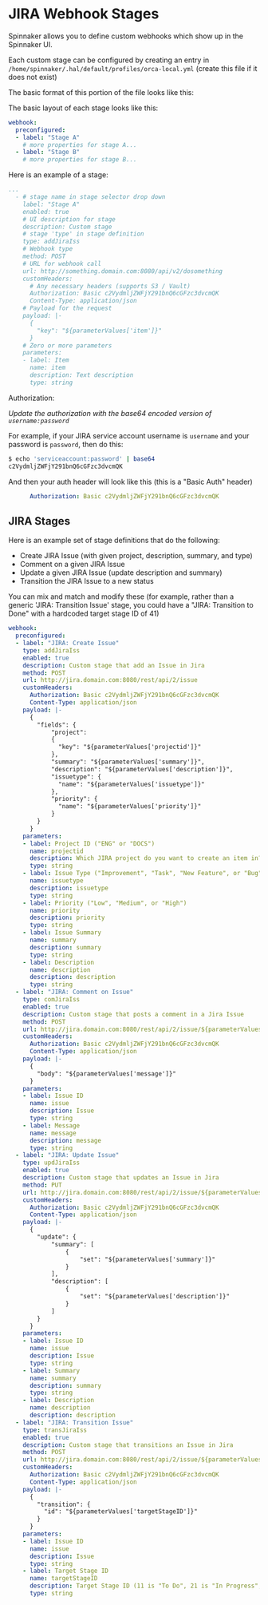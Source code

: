# JIRA Webhook Stages

Spinnaker allows you to define custom webhooks which show up in the Spinnaker UI.

Each custom stage can be configured by creating an entry in `/home/spinnaker/.hal/default/profiles/orca-local.yml` (create this file if it does not exist)

The basic format of this portion of the file looks like this:

The basic layout of each stage looks like this:

```yml
webhook:
  preconfigured:
  - label: "Stage A"
    # more properties for stage A...
  - label: "Stage B"
    # more properties for stage B...
```

Here is an example of a stage:

```yml
...
  - # stage name in stage selector drop down
    label: "Stage A"
    enabled: true
    # UI description for stage
    description: Custom stage
    # stage 'type' in stage definition
    type: addJiraIss
    # Webhook type
    method: POST
    # URL for webhook call
    url: http://something.domain.com:8080/api/v2/dosomething
    customHeaders:
      # Any necessary headers (supports S3 / Vault)
      Authorization: Basic c2VydmljZWFjY291bnQ6cGFzc3dvcmQK
      Content-Type: application/json
    # Payload for the request
    payload: |-
      {
        "key": "${parameterValues['item']}"
      }
    # Zero or more parameters
    parameters:
    - label: Item
      name: item
      description: Text description
      type: string
```

Authorization:

*Update the authorization with the base64 encoded version of `username:password`*

For example, if your JIRA service account username is `username` and your password is `password`, then do this:

```bash
$ echo 'serviceaccount:password' | base64
c2VydmljZWFjY291bnQ6cGFzc3dvcmQK
```

And then your auth header will look like this (this is a "Basic Auth" header)

```yml
      Authorization: Basic c2VydmljZWFjY291bnQ6cGFzc3dvcmQK
```

## JIRA Stages

Here is an example set of stage definitions that do the following:

* Create JIRA Issue (with given project, description, summary, and type)
* Comment on a given JIRA Issue
* Update a given JIRA Issue (update description and summary)
* Transition the JIRA Issue to a new status

You can mix and match and modify these (for example, rather than a generic 'JIRA: Transition Issue' stage, you could have a "JIRA: Transition to Done" with a hardcoded target stage ID of 41)

```yml
webhook:
  preconfigured:
  - label: "JIRA: Create Issue"
    type: addJiraIss
    enabled: true
    description: Custom stage that add an Issue in Jira
    method: POST
    url: http://jira.domain.com:8080/rest/api/2/issue
    customHeaders:
      Authorization: Basic c2VydmljZWFjY291bnQ6cGFzc3dvcmQK
      Content-Type: application/json
    payload: |-
      {
        "fields": {
            "project":
            {
              "key": "${parameterValues['projectid']}"
            },
            "summary": "${parameterValues['summary']}",
            "description": "${parameterValues['description']}",
            "issuetype": {
              "name": "${parameterValues['issuetype']}"
            },
            "priority": {
              "name": "${parameterValues['priority']}"
            }
        }
      }
    parameters:
    - label: Project ID ("ENG" or "DOCS")
      name: projectid
      description: Which JIRA project do you want to create an item in?
      type: string
    - label: Issue Type ("Improvement", "Task", "New Feature", or "Bug")
      name: issuetype
      description: issuetype
      type: string
    - label: Priority ("Low", "Medium", or "High")
      name: priority
      description: priority
      type: string
    - label: Issue Summary
      name: summary
      description: summary
      type: string
    - label: Description
      name: description
      description: description
      type: string
  - label: "JIRA: Comment on Issue"
    type: comJiraIss
    enabled: true
    description: Custom stage that posts a comment in a Jira Issue
    method: POST
    url: http://jira.domain.com:8080/rest/api/2/issue/${parameterValues['issue']}/comment
    customHeaders:
      Authorization: Basic c2VydmljZWFjY291bnQ6cGFzc3dvcmQK
      Content-Type: application/json
    payload: |-
      {
        "body": "${parameterValues['message']}"
      }
    parameters:
    - label: Issue ID
      name: issue
      description: Issue
      type: string
    - label: Message
      name: message
      description: message
      type: string
  - label: "JIRA: Update Issue"
    type: updJiraIss
    enabled: true
    description: Custom stage that updates an Issue in Jira
    method: PUT
    url: http://jira.domain.com:8080/rest/api/2/issue/${parameterValues['issue']}
    customHeaders:
      Authorization: Basic c2VydmljZWFjY291bnQ6cGFzc3dvcmQK
      Content-Type: application/json
    payload: |-
      {
        "update": {
            "summary": [
                {
                    "set": "${parameterValues['summary']}"
                }
            ],
            "description": [
                {
                    "set": "${parameterValues['description']}"
                }
            ]
        }
      }
    parameters:
    - label: Issue ID
      name: issue
      description: Issue
      type: string
    - label: Summary
      name: summary
      description: summary
      type: string
    - label: Description
      name: description
      description: description
  - label: "JIRA: Transition Issue"
    type: transJiraIss
    enabled: true
    description: Custom stage that transitions an Issue in Jira
    method: POST
    url: http://jira.domain.com:8080/rest/api/2/issue/${parameterValues['issue']}/transitions
    customHeaders:
      Authorization: Basic c2VydmljZWFjY291bnQ6cGFzc3dvcmQK
      Content-Type: application/json
    payload: |-
      {
        "transition": {
          "id": "${parameterValues['targetStageID']}"
        }
      }
    parameters:
    - label: Issue ID
      name: issue
      description: Issue
      type: string
    - label: Target Stage ID
      name: targetStageID
      description: Target Stage ID (11 is "To Do", 21 is "In Progress", 31 is "In Review", 41 is "Done")
      type: string
```
